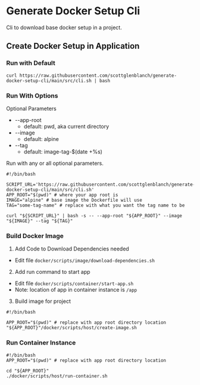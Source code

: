 # Generate Docker Setup Cli

Cli to download base docker setup in a project.

## Create Docker Setup in Application


### Run with Default
```
curl https://raw.githubusercontent.com/scottglenblanch/generate-docker-setup-cli/main/src/cli.sh | bash
```

### Run With Options
Optional Parameters
- --app-root
    - default: pwd, aka current directory
- --image
    - default: alpine
- --tag
    - default: image-tag-$(date +%s)

Run with any or all optional parameters.
```
#!/bin/bash

SCRIPT_URL='https://raw.githubusercontent.com/scottglenblanch/generate-docker-setup-cli/main/src/cli.sh'
APP_ROOT="$(pwd)" # where your app root is
IMAGE="alpine" # base image the Dockerfile will use
TAG="some-tag-name" # replace with what you want the tag name to be

curl "${SCRIPT_URL}" | bash -s -- --app-root "${APP_ROOT}" --image "${IMAGE}" --tag "${TAG}"
```     
     
### Build Docker Image
1) Add Code to Download Dependencies needed
- Edit file `docker/scripts/image/download-dependencies.sh`
2) Add run command to start app
- Edit file `docker/scripts/container/start-app.sh`
- Note: location of app in container instance is `/app`
3) Build image for project
```
#!/bin/bash

APP_ROOT="$(pwd)" # replace with app root directory location
"${APP_ROOT}"/docker/scripts/host/create-image.sh      
```

### Run Container Instance

```
#!/bin/bash
APP_ROOT="$(pwd)" # replace with app root directory location

cd "${APP_ROOT}"
./docker/scripts/host/run-container.sh      
```
